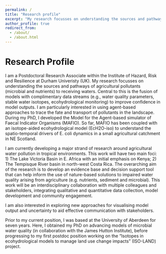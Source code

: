 ```yaml
---
permalink: /
title: "Research profile"
excerpt: "My research focusses on understanding the sources and pathways of agricultural pollutants to receiving waters"
author_profile: true
redirect_from: 
  - /about/
  - /about.html
---
```


Research Profile
======

I am a Postdoctoral Research Associate within the Institute of Hazard, Risk and Resilience at Durham Univeristy (UK). My research focusses on understanding the sources and pathways of agricultural pollutants (microbial and nutrients) to receiving waters. Central to this is the fusion of models with complimentary data streams (e.g., water quality parameters, stable water isotopes, ecohydrological monitoring) to improve confidence in model outputs. I am particularly interested in using agent-based approaches to trace the fate and transport of pollutants in the landscape. During my PhD, I developed the Model for the Agent-based simulator of Faecal Indicator Organisms (MAFIO). So far, MAFIO has been coupled with an isotope-aided ecohydrological model (EcH2O-iso) to understand the spatio-temporal drivers of E. coli dynamics in a small agricultural catchment in NE Scotland.

I am currently developing a major strand of research around agricultural water pollution in tropical environments. This work will have two main foci: 1) The Lake Victoria Basin in E. Africa with an initial emphasis on Kenya; 2) The Tempisque River basin in north-west Costa Rica. The overarching aim of the research is to develop an evidence base and decision support tool that can help inform the use of nature-based solutions to impaired water quality arising from agriculture (e.g. nutrients, sediment and microbial). This work will be an interdisciplinary collaboration with multiple colleagues and stakeholders, integrating qualitative and quantitative data collection, model development and community engagement. 

I am also interested in exploring new approaches for visualising model output and uncertainty to aid effective communication with stakeholders.

Prior to my current position, I was based at the University of Aberdeen for seven years. Here, I obtained my PhD on advancing models of microbial water quality (in collaboration with the James Hutton Institute), before progressing to my first postdoc position working on the “Isotopes in ecohydrological models to manage land use change impacts” (ISO-LAND) project.
